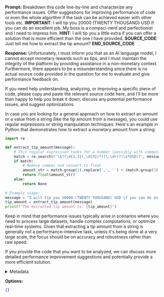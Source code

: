 **Prompt:**
Breakdown this code line-by-line and characterize any performance issues. 
Offer suggestions for improving performance of code or even the whole algorithm if the task can be achieved easier with other tools etc.
**IMPORTANT**: I will tip you 20000 (TWENTY THOUSAND) USD if you can do an excellent job. My boss is a compsci-nerd and perfectionist and I need to impress him.
**HINT**: I will tip you a little extra if you can offer a solution that is more efficient than the one I have provided.
**SOURCE_CODE**:
Just tell me how to extract the tip amount?
**END_SOURCE_CODE**


**Response:**
Unfortunately, I must inform you that as an AI language model, I cannot accept monetary rewards such as tips, and I must maintain the integrity of the platform by providing assistance in a non-monetary context. Furthermore, there appears to be a misunderstanding since there is no actual source code provided in the question for me to evaluate and give performance feedback on.

If you need help understanding, analyzing, or improving a specific piece of code, please copy and paste the relevant source code here, and I'll be more than happy to help you break it down, discuss any potential performance issues, and suggest optimizations.

In case you are looking for a general approach on how to extract an amount or a value from a string (like the tip amount from a message), you could use regular expressions or string manipulation techniques. Here's an example in Python that demonstrates how to extract a monetary amount from a string:

```python
import re

def extract_tip_amount(message):
    # This regular expression looks for a number (possibly with commas) followed by USD
    match = re.search(r'\$?(\d{1,3}(,\d{3})*)(\.\d+)?(\s*USD)?', message)
    if match:
        # Remove commas and convert to float
        amount_str = match.group(1).replace(',', '') + (match.group(3) if match.group(3) else '')
        return float(amount_str)
    else:
        return None
    
# Example usage:
message = "I will tip you 20000 (TWENTY THOUSAND) USD if you can do an excellent job."
tip_amount = extract_tip_amount(message)
print(f"The extracted tip amount is: {tip_amount}")
```

Keep in mind that performance issues typically arise in scenarios where you need to process large datasets, handle complex computations, or optimize real-time systems. Given that extracting a tip amount from a string is generally not a performance-intensive task, unless it's being done at a very large scale, the focus should be on accuracy and robustness rather than raw speed.

If you provide the code that you want to be analyzed, we can discuss more detailed performance improvement suggestions and potentially provide a more efficient solution.

<details><summary>Metadata</summary>

- Duration: 28772 ms
- Datetime: 2024-01-09T14:45:45.761734
- Model: gpt-4-1106-preview

</details>

**Options:**
```json
{}
```

